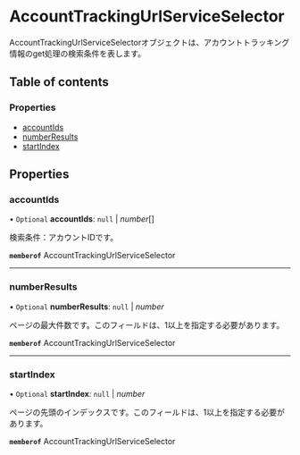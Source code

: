 # AccountTrackingUrlServiceSelector


<div lang=\"ja\">AccountTrackingUrlServiceSelectorオブジェクトは、アカウントトラッキング情報のget処理の検索条件を表します。</div> 

## Table of contents

### Properties

- [accountIds](accounttrackingurlserviceselector.md#accountids)
- [numberResults](accounttrackingurlserviceselector.md#numberresults)
- [startIndex](accounttrackingurlserviceselector.md#startindex)

## Properties

### accountIds

• `Optional` **accountIds**: ``null`` \| *number*[]

<div lang=\"ja\">検索条件：アカウントIDです。</div> 

**`memberof`** AccountTrackingUrlServiceSelector

___

### numberResults

• `Optional` **numberResults**: ``null`` \| *number*

<div lang=\"ja\">ページの最大件数です。このフィールドは、1以上を指定する必要があります。</div> 

**`memberof`** AccountTrackingUrlServiceSelector

___

### startIndex

• `Optional` **startIndex**: ``null`` \| *number*

<div lang=\"ja\">ページの先頭のインデックスです。このフィールドは、1以上を指定する必要があります。</div> 

**`memberof`** AccountTrackingUrlServiceSelector
